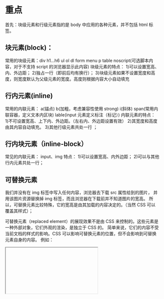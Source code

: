 # 重点

首先：块级元素和行级元素指的是 body 中应用的各种元素，并不包括 html 标签。

## 块元素(block)：

常用的块级元素：div h1...h6 ul ol dl form menu p table noscript(可选脚本内容，对于不支持 script 的浏览器显示此内容)
块级元素的特点： 1)可以设置宽高、内、外边距； 2)独占一行（即前后均有换行）； 3)块级元素如果不设置宽度和高度，则宽度默认为父级元素的宽度。高度则根据内容大小自动填充

## 行内元素(inline)

常用的内联元素：
a(锚点)
b(加粗，考虑兼容性使用 strong)
i(斜体)
span(常用内联容器，定义文本内区块)
lable(input 元素定义标注（标记）)
内联元素的特点： 1)不可设置宽高、上下内、外边距。（左右内、外边距设置有效） 2)其宽度和高度由其内容自动填充。 3)其他行级元素共处一行 ；

## 行内块元素（inline-block）

常见的内联元素：
input、img
特点： 1)可以设置宽高、内外边距； 2)可以与其他行内元素共处一行；

## 可替换元素

我们并没有在 img 标签中写入任何内容，浏览器去下载 src 属性给到的图片，
并用该图片资源替换掉 img 标签，而且浏览器在下载前并不知道图片的宽高。
所以，可替换元素比较特殊，它的宽高是由其加载的内容决定的。（当然 CSS 可以覆盖其样式）；

可替换元素（replaced element）的展现效果不是由 CSS 来控制的。这些元素是一种外部对象，它们外观的渲染，是独立于 CSS 的。
简单来说，它们的内容不受当前文档的样式的影响。CSS 可以影响可替换元素的位置，但不会影响到可替换元素自身的内容。
例如：

  <iframe>
  <video>
  <embed>
  <img>

## 可变元素：TODO:没遇到过

常用的可变元素：button script(客户端脚本)
可变元素的特点： 1)可变元素会 根据上下文语境决定该元素为【块元素】或者【内联元素】。
